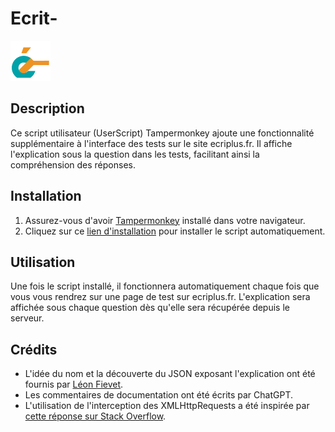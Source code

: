 # Ecrit-

![Logo](https://raw.githubusercontent.com/Pilgrimeru/ecrit-/main/ecritmoins.png)

## Description

Ce script utilisateur (UserScript) Tampermonkey ajoute une fonctionnalité supplémentaire à l'interface des tests sur le site ecriplus.fr. Il affiche l'explication sous la question dans les tests, facilitant ainsi la compréhension des réponses.

## Installation

1. Assurez-vous d'avoir [Tampermonkey](https://www.tampermonkey.net/) installé dans votre navigateur.
2. Cliquez sur ce [lien d'installation](https://raw.githubusercontent.com/Pilgrimeru/ecrit-/main/script.js) pour installer le script automatiquement.

## Utilisation

Une fois le script installé, il fonctionnera automatiquement chaque fois que vous vous rendrez sur une page de test sur ecriplus.fr. L'explication sera affichée sous chaque question dès qu'elle sera récupérée depuis le serveur.

## Crédits

- L'idée du nom et la découverte du JSON exposant l'explication ont été fournis par [Léon Fievet](https://github.com/Pixnop/).
- Les commentaires de documentation ont été écrits par ChatGPT.
- L'utilisation de l'interception des XMLHttpRequests a été inspirée par [cette réponse sur Stack Overflow](https://stackoverflow.com/questions/629671/how-can-i-intercept-xmlhttprequests-from-a-greasemonkey-script).
